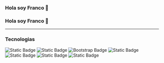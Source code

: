 ### Hola soy Franco 👋


### Hola soy Franco 👋

------------

### Tecnologias







![Static Badge](https://img.shields.io/badge/html-white?style=for-the-badge&logo=html5&logoColor=white&labelColor=black&color=orange) ![Static Badge](https://img.shields.io/badge/css-white?style=for-the-badge&logo=css3&logoColor=white&labelColor=black&color=blue) ![Bootstrap Badge](https://img.shields.io/badge/Bootstrap-7952B3?logo=bootstrap&logoColor=fff&labelColor=black&style=for-the-badge) ![Static Badge](https://img.shields.io/badge/javascript-F7DF1E?style=for-the-badge&logo=javascript&logoColor=white&labelColor=black&color=yellow) ![Static Badge](https://img.shields.io/badge/MySQL-4479A1.svg?style=for-the-badge&logo=MySQL&logoColor=white&labelColor=black&color=blue) ![Static Badge](https://img.shields.io/badge/java-grey?style=for-the-badge&logo=coffeescript&logoColor=white&labelColor=black&color=orange) ![Static Badge](https://img.shields.io/badge/LinkedIn-0077B5?style=for-the-badge&logo=linkedin&logoColor=white&labelColor=black&link=https%3A%2F%2Fwww.linkedin.com%2Fin%2Ffrancolens%2F)

<!--
**eelColo/eelColo** is a ✨ _special_ ✨ repository because its `README.md` (this file) appears on your GitHub profile.

Here are some ideas to get you started:

- 🔭 I’m currently working on ...
- 🌱 I’m currently learning ...
- 👯 I’m looking to collaborate on ...
- 🤔 I’m looking for help with ...
- 💬 Ask me about ...
- 📫 How to reach me: ...
- 😄 Pronouns: ...
- ⚡ Fun fact: ...
-->
